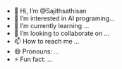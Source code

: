 - 👋 Hi, I’m @Sajithsathisan
- 👀 I’m interested in AI programing...
- 🌱 I’m currently learning ...
- 💞️ I’m looking to collaborate on ...
- 📫 How to reach me ...
- 😄 Pronouns: ...
- ⚡ Fun fact: ...

<!---
Sajithsathisan/Sajithsathisan is a ✨ special ✨ repository because its `README.md` (this file) appears on your GitHub profile.
You can click the Preview link to take a look at your changes.
--->
